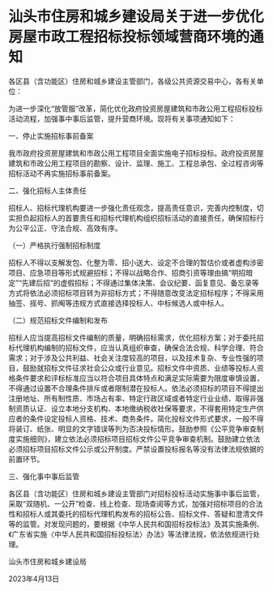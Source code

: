 # 汕头市住房和城乡建设局关于进一步优化房屋市政工程招标投标领域营商环境的通知

各区县（含功能区）住房和城乡建设主管部门，各级公共资源交易中心，各有关单位：

为进一步深化“放管服”改革，简化优化政府投资房屋建筑和市政公用工程招标投标活动流程，加强事中事后监管，提升营商环境。现将有关事项通知如下：

一、停止实施招标事前备案

我市政府投资房屋建筑和市政公用工程项目全面实施电子招标投标。政府投资房屋建筑和市政公用工程项目的勘察、设计、监理、施工、工程总承包、全过程咨询等招标活动不再实施招标事前备案。

二、强化招标人主体责任

招标人、招标代理机构要进一步强化责任观念，提高责任意识，完善内控制度，切实担负起招标人的首要责任和招标代理机构组织招标活动的直接责任，确保招标行为公平公正、守法合规、高效有序。

（一）严格执行强制招标制度

招标人不得以支解发包、化整为零、招小送大、设定不合理的暂估价或者虚构涉密项目、应急项目等形式规避招标；不得以战略合作、招商引资等理由搞“明招暗定”“先建后招”的虚假招标；不得通过集体决策、会议纪要、函复意见、备忘录等方式将依法必须招标项目转为非招标方式；不得随意改变法定招标程序；不得采用抽签、摇号、抓阄等违规方式直接选择投标人、中标候选人或中标人。

（二）规范招标文件编制和发布

招标人应当提高招标文件编制的质量，明确招标需求，优化招标方案；对于委托招标代理机构编制的招标文件，应当认真组织审查，确保合法合规、科学合理、符合需求；对于涉及公共利益、社会关注度较高的项目，以及技术复杂、专业性强的项目，鼓励就招标文件征求社会公众或行业意见。招标文件中资质、业绩等投标人资格条件要求和评标标准应当以符合项目具体特点和满足实际需要为限度审慎设置，不得通过设置不合理条件排斥或者限制潜在投标人。依法必须招标的项目不得提出注册地址、所有制性质、市场占有率、特定行政区域或者特定行业业绩、取得非强制资质认证、设立本地分支机构、本地缴纳税收社保等要求，不得套用特定生产供应者的条件设定投标人资格、技术、商务条件。简化投标文件形式要求，一般不得将装订、纸张、明显的文字错误等列为否决投标情形。鼓励参照《公平竞争审查制度实施细则》，建立依法必须招标项目招标文件公平竞争审查机制。鼓励建立依法必须招标项目招标文件公示或公开制度。严禁设置投标报名等没有法律法规依据的前置环节。

三、强化事中事后监管

各区县（含功能区）住房和城乡建设主管部门对招标投标活动实施事中事后监管，采取“双随机、一公开”检查、线上检查、现场查阅等方式，加强对招标项目的合法性和招标人或其委托的招标代理机构发布的招标公告、招标文件、答疑和澄清文件等的监管。对发现问题的，要根据《中华人民共和国招标投标法》及其实施条例、《广东省实施〈中华人民共和国招标投标法〉办法》等法律法规，依法依规进行处理。

汕头市住房和城乡建设局

2023年4月13日

